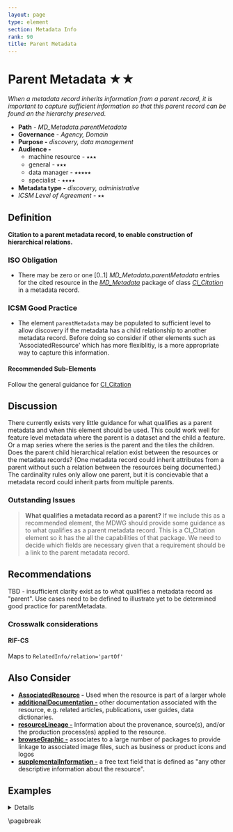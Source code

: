 ```yaml
---
layout: page
type: element
section: Metadata Info
rank: 90
title: Parent Metadata
---
```

#  Parent Metadata ★★
*When a metadata record inherits information from a parent record, it is important to capture sufficient information so that this parent record can be found an the hierarchy preserved.*

- **Path** - *MD_Metadata.parentMetadata*
- **Governance** -  *Agency, Domain*
- **Purpose -** *discovery, data management*
- **Audience -**
  - machine resource - ⭑⭑⭑
  - general - ⭑⭑⭑
  - data manager - ⭑⭑⭑⭑⭑
  - specialist - ⭑⭑⭑⭑
- **Metadata type -** *discovery, administrative*
- *ICSM Level of Agreement* - ⭑⭑

## Definition
**Citation to a parent metadata record, to enable construction of hierarchical relations.**

### ISO Obligation
- There may be zero or one [0..1] *MD_Metadata.parentMetadata* entries for the cited resource in the  *[MD_Metadata](./class-MD_Metadata)* package of class *[CI_Citation](https://./class-CI_Citation)* in a metadata record.

### ICSM Good Practice
- The element `parentMetadata` may be populated to sufficient level to allow discovery if the metadata has a child relationship to another metadata record. Before doing so consider if other elements such as 'AssociatedResource' which has more flexiblitiy, is a more appropriate way to capture this information.

#### Recommended Sub-Elements

Follow the general guidance for [CI_Citation](./class-CI_Citation)

## Discussion
There currently exists very little guidance for what qualifies as a parent metadata and when this element should be used. This could work well for feature level metadata where the parent is a dataset and the child a feature. Or a map series where the series is the parent and the tiles the children. Does the parent child hierarchical relation exist between the resources or the metadata records? (One metadata record could inherit attributes from a parent without such a relation between the resources being documented.)
The cardinality rules only allow one parent, but it is concievable that a metadata record could inherit parts from multiple  parents.

### Outstanding Issues

> **What qualifies a metadata record as a parent?**
If we include this as a recommended element, the MDWG should provide some guidance as to what qualifies as a parent metadata record. This is a CI_Citation element so it has the all the capabilities of that package. We need to decide which fields are necessary given that a requirement should be a link to the parent metadata record.


## Recommendations
TBD - insufficient clarity exist as to what qualifies a metadata record as "parent". Use cases need to be defined to illustrate yet to be determined good practice for parentMetadata.

### Crosswalk considerations

#### RIF-CS

Maps to `RelatedInfo/relation='partOf'`

## Also Consider

- **[AssociatedResource](./AssociatedResources) -** Used when the resource is part of a larger whole
- **[additionalDocumentation -](./AdditionalDocs)**  other documentation associated with the resource, e.g. related articles, publications, user guides, data dictionaries.
- **[resourceLineage -](./ResourceLineage)** Information about the provenance, source(s), and/or the production process(es) applied to the resource.
- **[browseGraphic -](./BrowseGraphic)**  associates to a large number of packages to provide linkage to associated image files, such as business or product icons and logos
- **[supplementalInformation -](https://www.isotc211.org/hmmg/HTML/ConceptualModels/index.htm?goto=1:12:2:4095)**   a free text field that is defined as "any other descriptive information about the resource". 


## Examples

<details>

### Example Current Use

### XML -
```
<mdb:MD_Metadata>
....
   <mdb:parentMetadata>
      <cit:CI_Citation>
         <cit:title>
            <gco:CharacterString>Geographical Data Series</gco:CharacterString>
         </cit:title>
         <cit:identifier>
            <mcc:MD_Identifier>
               <mcc:code>
                  <gco:CharacterString>8668cb6b-b594-4394-8e2c-f554bace859f
                  </gco:CharacterString>
               </mcc:code>
            </mcc:MD_Identifier>
         </cit:identifier>
         <cit:onlineResource>
            <cit:CI_OnlineResource>
               <cit:linkage>
                  <gco:CharacterString>
                  https://geodata.nz/geonetwork/srv/eng/catalog.search#
                  /metadata/8668cb6b-b594-4394-8e2c-f554bace859f
                  </gco:CharacterString>
               </cit:linkage>
               <cit:protocol gco:nilReason="missing">
                  <gco:CharacterString/>
               </cit:protocol>
               <cit:name gco:nilReason="missing">
                  <gco:CharacterString/>
               </cit:name>
               <cit:description gco:nilReason="missing">
                  <gco:CharacterString/>
               </cit:description>
               <cit:function>
                  <cit:CI_OnLineFunctionCode 
                  codeList="https://schemas.isotc211.org/19115/resources
                  /Codelist/cat/codelists.xml#CI_OnLineFunctionCode" 
                  codeListValue=""/>
               </cit:function>
            </cit:CI_OnlineResource>
         </cit:onlineResource>
      </cit:CI_Citation>
  </mdb:parentMetadata>
....
</mdb:MD_Metadata>
```

\pagebreak

### UML diagrams
Recommended elements highlighted in yellow

![ParentMetadata](../images/ParentMetadataUML.png)

</details>

\pagebreak
